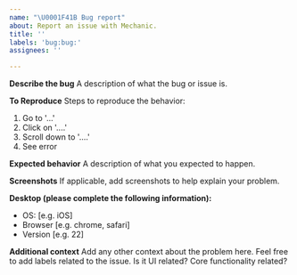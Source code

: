 ```yaml
---
name: "\U0001F41B Bug report"
about: Report an issue with Mechanic.
title: ''
labels: 'bug:bug:'
assignees: ''

---
```


**Describe the bug**
A description of what the bug or issue is. 

**To Reproduce**
Steps to reproduce the behavior:
1. Go to '...'
2. Click on '....'
3. Scroll down to '....'
4. See error

**Expected behavior**
A description of what you expected to happen.

**Screenshots**
If applicable, add screenshots to help explain your problem.

**Desktop (please complete the following information):**
 - OS: [e.g. iOS]
 - Browser [e.g. chrome, safari]
 - Version [e.g. 22]

**Additional context**
Add any other context about the problem here. Feel free to add labels related to the issue. Is it UI related? Core functionality related?
